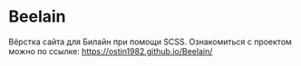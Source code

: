# Beelain

Вёрстка сайта для Билайн при помощи SCSS.
Ознакомиться с проектом можно по ссылке: https://ostin1982.github.io/Beelain/